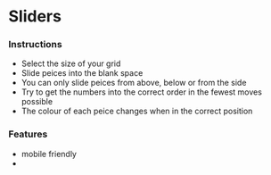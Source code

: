 # Sliders

### Instructions
- Select the size of your grid
- Slide peices into the blank space 
- You can only slide peices from above, below or from the side
- Try to get the numbers into the correct order in the fewest moves possible 
- The colour of each peice changes when in the correct position

### Features
- mobile friendly
- 
